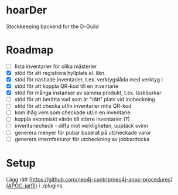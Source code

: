# hoarDer
Stockkeeping backend for the D-Guild

# Roadmap

- [ ] lista inventarier för olika mästerier
- [x] stöd för att registrera hyllplats el. likn.
- [x] stöd för nästlade inventarier, t.ex. verktygslåda med verktyg i
- [x] stöd för att koppla QR-kod till en inventarie
- [x] stöd för många instanser av samma produkt, t.ex. läskburkar
- [ ] stöd för att berätta vad som är "rätt" plats vid incheckning
- [ ] stöd för att checka ut/in inventarier mha QR-kod
- [ ] kom ihåg vem som checkade ut/in en inventarie
- [ ] koppla ekonmiskt värde till större inventarier (?)
- [ ] inventariecheck - diffa mot verkligheten, upptäck svinn
- [ ] generera menyer för pubar baserat på utcheckade varor
- [ ] generera internfakturor för utcheckning av jobbardricka

# Setup
Lägg rätt [https://github.com/neo4j-contrib/neo4j-apoc-procedures](APOC-jarfil) i ./plugins.
